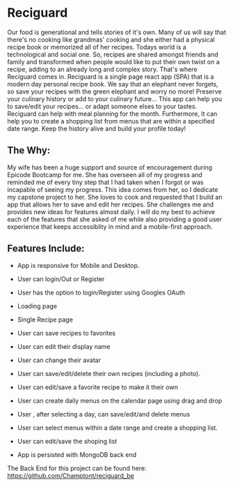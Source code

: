 # Reciguard
Our food is generational and tells stories of it's own. Many of us will say that there's no cooking like grandmas' cooking and she either had a physical recipe book or memorized all of her recipes. Todays world is a technological and social one. So, recipes are shared amongst friends and family and transformed when people would like to put their own twist on a recipe, adding to an already long and complex story. That's where Reciguard comes in. Reciguard is a single page react app (SPA) that is a modern day personal recipe book. We say that an elephant never forgets, so save your recipes with the green elephant and worry no more! Preserve your culinary history or add to your culinary future... This app can help you to save/edit your recipes... or adapt someone elses to your tastes. Reciguard can help with meal planning for the month. Furthermore, It can help you to create a shopping list from menus that are within a specified date range. Keep the history alive and build your profile today!  

## The Why:

My wife has been a huge support and source of encouragement during Epicode Bootcamp for me. She has overseen all of my progress and reminded me of every tiny step that I had taken when I forgot or was incapable of seeing my progress. This idea comes from her, so I dedicate my capstone project to her. She loves to cook and requested that I build an app that allows her to save and edit her recipes. She challenges me and provides new ideas for features almost daily. I will do my best to achieve each of the features that she asked of me while also providing a good user experience that keeps accessiblity in mind and a mobile-first approach.

## Features Include:

- App is responsive for Mobile and Desktop.

- User can login/Out or Register
- User has the option to login/Register using Googles OAuth
- Loading page
- Single Recipe page
- User can save recipes to favorites
- User can edit their display name
- User can change their avatar
- User can save/edit/delete their own recipes (including a photo).
- User can edit/save a favorite recipe to make it their own
- User can create  daily menus on the calendar page using drag and drop
- User , after selecting a day, can save/edit/and delete menus
- User can select menus within a date range and create a shopping list.
- User can edit/save the shoping list
- App is persisted with MongoDB back end

The Back End for this project can be found here: https://github.com/Champtont/reciguard_be
